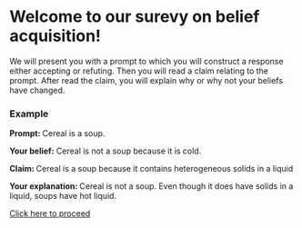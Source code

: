 <h1>Welcome to our surevy on belief acquisition!</h1>

<p>We will present you with a prompt to which you will construct a response either accepting or refuting. Then you will read a claim relating to the prompt. After read the claim, you will explain why or why not your beliefs have changed.</p>

<h3>Example </h3>
<p><b>Prompt: </b> Cereal is a soup.</p>

<p><b>Your belief:</b> Cereal is not a soup because it is cold.</p>

<p><b>Claim: </b> Cereal is a soup because it contains heterogeneous solids in a liquid</p>

<p><b>Your explanation: </b> Cereal is not a soup. Even though it does have solids in a liquid, soups have hot liquid.</p>

<a href="https://dahoas.github.io/belief-acquisition/trial.md">Click here to proceed</a>